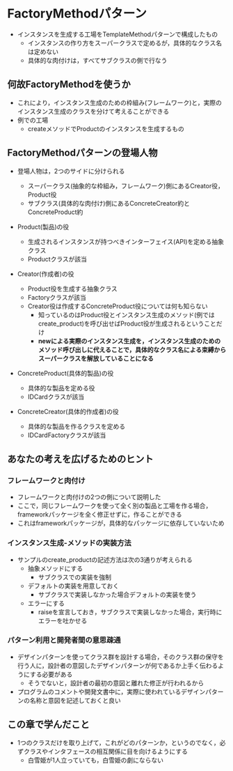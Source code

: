 # FactoryMethodパターン
* インスタンスを生成する工場をTemplateMethodパターンで構成したもの
    * インスタンスの作り方をスーパークラスで定めるが，具体的なクラス名は定めない
    * 具体的な肉付けは，すべてサブクラスの側で行なう
    

## 何故FactoryMethodを使うか
* これにより，インスタンス生成のための枠組み(フレームワーク)と，実際のインスタンス生成のクラスを分けて考えることができる
* 例での工場
    * createメソッドでProductのインスタンスを生成するもの

## FactoryMethodパターンの登場人物
* 登場人物は，2つのサイドに分けられる
    * スーパークラス(抽象的な枠組み，フレームワーク)側にあるCreator役，Product役
    * サブクラス(具体的な肉付け)側にあるConcreteCreator約とConcreteProduct約
    
* Product(製品)の役
    * 生成されるインスタンスが持つべきインターフェイス(API)を定める抽象クラス
    * Productクラスが該当
* Creator(作成者)の役
    * Product役を生成する抽象クラス
    * Factoryクラスが該当
    * Creator役は作成するConcreteProduct役については何も知らない
        * 知っているのはProduct役とインスタンス生成のメソッド(例ではcreate_product)を呼び出せばProduct役が生成されるということだけ
        * **newによる実際のインスタンス生成を，インスタンス生成のためのメソッド呼び出しに代えることで，具体的なクラス名による束縛からスーパークラスを解放していることになる**

* ConcreteProduct(具体的製品)の役
    * 具体的な製品を定める役
    * IDCardクラスが該当

* ConcreteCreator(具体的作成者)の役
    * 具体的な製品を作るクラスを定める
    * IDCardFactoryクラスが該当
 
 ## あなたの考えを広げるためのヒント
 ### フレームワークと肉付け
 * フレームワークと肉付けの2つの側について説明した
 * ここで，同じフレームワークを使って全く別の製品と工場を作る場合，frameworkパッケージを全く修正せずに，作ることができる
 * これはframeworkパッケージが，具体的なパッケージに依存していないため
 
### インスタンス生成-メソッドの実装方法
* サンプルのcreate_productの記述方法は次の3通りが考えられる
    * 抽象メソッドにする
        * サブクラスでの実装を強制
    * デフォルトの実装を用意しておく
        * サブクラスで実装しなかった場合デフォルトの実装を使う
    * エラーにする
        * raiseを宣言しておき，サブクラスで実装しなかった場合，実行時にエラーを吐かせる
### パターン利用と開発者間の意思疎通
* デザインパターンを使ってクラス群を設計する場合，そのクラス群の保守を行う人に，設計者の意図したデザインパターンが何であるか上手く伝わるようにする必要がある
    * そうでないと，設計者の最初の意図と離れた修正が行われるから
* プログラムのコメントや開発文書中に，実際に使われているデザインパターンの名称と意図を記述しておくと良い

## この章で学んだこと
* 1つのクラスだけを取り上げて，これがどのパターンか，というのでなく，必ずクラスやインタフェースの相互関係に目を向けるようにする
    * 白雪姫が1人立っていても，白雪姫の劇にならない